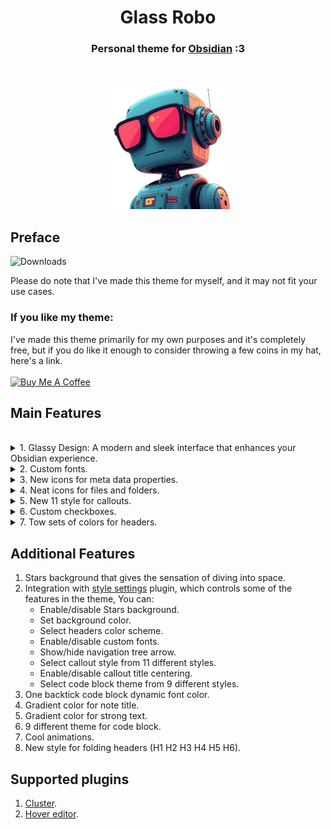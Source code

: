 <h1 align="center">Glass Robo  </h1>
<h3 align="center">Personal theme for <a href="https://obsidian.md">Obsidian</a> :3</h3><br>

<p align="center"> <img src="assets/pics/robo2.png" style="height: 200px !important;width: 200px !important;" > </p>

## Preface

![Downloads](https://img.shields.io/badge/dynamic/json?url=https%3A%2F%2Freleases.obsidian.md%2Fstats%2Ftheme&query=%24.Glass%20Robo.download&style=for-the-badge&logo=obsidian&label=downloads&labelColor=%23131922&color=%239ca0fa)

Please do note that I've made this theme for myself, and it may not fit your use cases.

### If you like my theme:

I've made this theme primarily for my own purposes and it's completely free, but if you do like it enough to consider throwing a few coins in my hat, here's a link.<br><br>
<a href="https://www.buymeacoffee.com/lorens" target="_blank"><img src="https://cdn.buymeacoffee.com/buttons/v2/default-yellow.png" alt="Buy Me A Coffee" style="height: 60px !important;width: 217px !important;" ></a>

## Main Features

<br>
<details>
   <summary>1. Glassy Design: A modern and sleek interface that enhances your Obsidian experience.</summary>

  <ul>
    <li>
     <details>
      <summary>PC Screenshots</summary>
        <p>
            <ul>
              <p align="center"> <img src="assets/pics/PC/img-pc-02.png"></p>
              <p align="center"> <img src="assets/pics/PC/img-pc-04.png"></p>
              <p align="center"> <img src="assets/pics/PC/img-pc-01.png"></p>
              <p align="center"> <img src="assets/pics/PC/img-pc-03.png"></p>
            </ul>
        </p>
      </details>
    </li>
  </ul>

  <ul>
    <li>
     <details>
      <summary>Phone Screenshots</summary>
        <p>
            <ul>
              <p align="center"> <img src="assets/pics/phone/img-phone-02.jpg" style="height: 420px !important;width: 220px !important;"></p>
              <p align="center"> <img src="assets/pics/phone/img-phone-03.jpg" style="height: 420px !important;width: 220px !important;"></p>
              <p align="center"> <img src="assets/pics/phone/img-phone-07.jpg" style="height: 420px !important;width: 220px !important;"></p>
              <p align="center"> <img src="assets/pics/phone/img-phone-01.jpg" style="height: 420px !important;width: 220px !important;"></p>
              <p align="center"> <img src="assets/pics/phone/img-phone-04.jpg" style="height: 420px !important;width: 220px !important;"></p>
              <p align="center"> <img src="assets/pics/phone/img-phone-05.jpg" style="height: 420px !important;width: 220px !important;"></p>
              <p align="center"> <img src="assets/pics/phone/img-phone-06.jpg" style="height: 420px !important;width: 220px !important;"></p>
            </ul>
        </p>
      </details>
    </li>
  </ul>

</details>
<details>
   <summary>2. Custom fonts.</summary>
   </br>
    <p align="center"> <img src="assets/pics/fonts/IMG_20241122_133229.jpg"></p>
    <p align="center"> <img src="assets/pics/fonts/IMG_20241122_132951.jpg"></p>
    <p> Using <a href="https://github.com/mgmeyers/obsidian-style-settings">style settings</a> plugin you can enable/disable custom fonts.</p>
</details>
<details>
   <summary>3. New icons for meta data properties.</summary>
   </br>
    <p align="center"> <img src="assets/pics/general/meta-data.jpg" style="height: 250px !important;width: 512px !important;"></p>
    <p align="center"> All thanks to <a href="https://github.com/Avesend/obsidian-lumines">lumines theme</a>.</p>
      <ul>
        <li>
          <details>
              <summary>Available icons</summary>
              <p>
                  <ul>
                    <li>tags</li>
                    <li>time</li>
                    <li>cssclasses</li>
                    <li>birthday</li>
                    <li>save</li>
                    <li>lovely</li>
                    <li>camera</li>
                    <li>radio</li>
                    <li>music</li>
                    <li>wallet</li>
                    <li>note</li>
                    <li>number</li>
                    <li>city</li>
                    <li>address</li>
                    <li>passport</li>
                    <li>issued</li>
                    <li>game</li>
                    <li>weight</li>
                    <li>ticket</li>
                    <li>bankcard</li>
                    <li>snils</li>
                    <li>socials</li>
                    <li>email</li>
                    <li>source</li>
                    <li>cover</li>
                    <li>author</li>
                    <li>rating</li>
                    <li>year</li>
                    <li>link</li>
                    <li>timer</li>
                    <li>briefcase</li>
                    <li>award</li>
                    <li>book</li>
                    <li>location</li>
                    <li>map</li>
                    <li>bag</li>
                    <li>receipt</li>
                    <li>box</li>
                    <li>reserve</li>
                    <li>key</li>
                    <li>youtube</li>
                  </ul>
              </p>
           </details>
        </li>
     </ul>
</details>
<details>
   <summary>4. Neat icons for files and folders.</summary>
   </br>
    <p align="center"> <img src="assets/pics/general/file-tree-icons.jpg" style="height: 400px !important;width: 400px !important;"></p>
</details>
<details>
   <summary>5. New 11 style for callouts.</summary>
    <p> Using <a href="https://github.com/mgmeyers/obsidian-style-settings">style settings</a> plugin you can select what style you want.</p>

  <ul>
    <li>
     <details>
      <summary>Glass Robo style</summary>
        <p>
            <ul>
              <p align="center"> <img src="assets/pics/callouts/sets/1.glassRobo.png"></p>
            </ul>
        </p>
      </details>
    </li>
  </ul>
  <ul>
    <li>
     <details>
      <summary>Wall style</summary>
        <p>
            <ul>
              <p align="center"> <img src="assets/pics/callouts/sets/2.wall.png"></p>
            </ul>
        </p>
      </details>
    </li>
  </ul>
  <ul>
    <li>
     <details>
      <summary>Gummy style</summary>
        <p>
            <ul>
              <p align="center"> <img src="assets/pics/callouts/sets/3.gummy.png"></p>
            </ul>
        </p>
      </details>
    </li>
  </ul>
  <ul>
    <li>
     <details>
      <summary>Glow style</summary>
        <p>
            <ul>
              <p align="center"> <img src="assets/pics/callouts/sets/4.glow.png"></p>
            </ul>
        </p>
      </details>
    </li>
  </ul>
  <ul>
    <li>
     <details>
      <summary>Gaza style</summary>
        <p>
            <ul>
              <p align="center"> <img src="assets/pics/callouts/sets/5.gaza.png"></p>
            </ul>
        </p>
      </details>
    </li>
  </ul>
  <ul>
    <li>
     <details>
      <summary>Loli style</summary>
        <p>
            <ul>
              <p align="center"> <img src="assets/pics/callouts/sets/6.loli.png"></p>
            </ul>
        </p>
      </details>
    </li>
  </ul>
  <ul>
    <li>
     <details>
      <summary>Idlib style</summary>
        <p>
            <ul>
              <p align="center"> <img src="assets/pics/callouts/sets/7.idlib.png"></p>
            </ul>
        </p>
      </details>
    </li>
  </ul>
  <ul>
    <li>
     <details>
      <summary>Hama style</summary>
        <p>
            <ul>
              <p align="center"> <img src="assets/pics/callouts/sets/8.hama.png"></p>
            </ul>
        </p>
      </details>
    </li>
  </ul>
  <ul>
    <li>
     <details>
      <summary>Homs style</summary>
        <p>
            <ul>
              <p align="center"> <img src="assets/pics/callouts/sets/9.homs.png"></p>
            </ul>
        </p>
      </details>
    </li>
  </ul>
  <ul>
    <li>
     <details>
      <summary>Sham style</summary>
        <p>
            <ul>
              <p align="center"> <img src="assets/pics/callouts/sets/10.sham.png"></p>
            </ul>
        </p>
      </details>
    </li>
  </ul>
  <ul>
    <li>
     <details>
      <summary>Halab style</summary>
        <p>
            <ul>
              <p align="center"> <img src="assets/pics/callouts/sets/11.halab.png"></p>
            </ul>
        </p>
      </details>
    </li>
  </ul>

</details>
<details>
   <summary>6. Custom checkboxes.</summary>

  <ul>
    <li>
     <details>
      <summary>Screenshot</summary>
        <p>
            <ul>
              <p align="center"> <img src="assets/pics/general/checkboxs.jpg" style="height: 600px !important;width: 220px !important;"></p>
            </ul>
        </p>
      </details>
    </li>
  </ul>

  <ul>
    <li>
     <details>
      <summary>Available checkboxes</summary>
        <p>
            <ul>
                <p> - [>] send</p>
                <p> - [<] date</p>
                <p> - [!] warning</p>
                <p> - [-] deleted</p>
                <p> - [/] chart</p>
                <p> - [?] question</p>
                <p> - [*] star</p>
                <p> - [n] note</p>
                <p> - [l] location</p>
                <p> - [i] info</p>
                <p> - [I] idea</p>
                <p> - [S] dollar</p>
                <p> - [p] like</p>
                <p> - [c] dislike</p>
                <p> - [b] bookmark</p>
                <p> - ["] quote</p>
                <p> - [u] up</p>
                <p> - [d] down</p>
            </ul>
        </p>
      </details>
    </li>
  </ul>

</details>
<details>
   <summary>7. Tow sets of colors for headers.</summary>
    <p> Using <a href="https://github.com/mgmeyers/obsidian-style-settings">style settings</a> plugin you can select what set you want.</p>
  <ul>
    <li>
     <details>
      <summary>Set 1 Screenshot</summary>
        <p>
            <ul>
              <p align="center"> <img src="assets/pics/headers/headers-01.png"></p>
            </ul>
        </p>
      </details>
    </li>
  </ul>

  <ul>
    <li>
     <details>
      <summary>Set 2 Screenshot</summary>
        <p>
            <ul>
              <p align="center"> <img src="assets/pics/headers/headers-02.png"></p> 
            </ul>
        </p>
      </details>
    </li>
  </ul>

</details>


## Additional Features

1. Stars background that gives the sensation of diving into space.
2. Integration with <a href="https://github.com/mgmeyers/obsidian-style-settings">style settings</a> plugin, which controls some of the features in the theme, You can:
   - Enable/disable Stars background.
   - Set background color.
   - Select headers color scheme.
   - Enable/disable custom fonts.
   - Show/hide navigation tree arrow.
   - Select callout style from 11 different styles.
   - Enable/disable callout title centering.
   - Select code block theme from 9 different styles.
3. One backtick code block dynamic font color.
4. Gradient color for note title.
5. Gradient color for strong text.
6. 9 different theme for code block.
7. Cool animations.
8. New style for folding headers (H1 H2 H3 H4 H5 H6).

## Supported plugins

1. <a href="https://obsidian.md/plugins?id=cluster">Cluster</a>.
2. <a href="https://obsidian.md/plugins?id=obsidian-hover-editor">Hover editor</a>.
